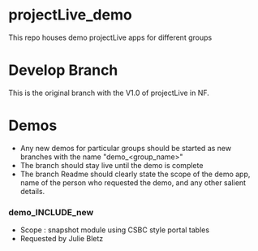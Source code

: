 # projectLive_demo
This repo houses demo projectLive apps for different groups

# Develop Branch
This is the original branch with the V1.0 of projectLive in NF.

# Demos
- Any new demos for particular groups should be started as new branches with the name "demo_<group_name>"
- The branch should stay live until the demo is complete 
- The branch Readme should clearly state the scope of the demo app, name of the person who requested the demo, and any other salient details.

### demo_INCLUDE_new
- Scope : snapshot module using CSBC style portal tables
- Requested by Julie Bletz
